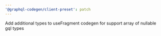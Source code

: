 ```yaml
---
'@graphql-codegen/client-preset': patch
---
```


Add additional types to useFragment codegen for support array of nullable gql types
